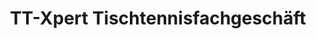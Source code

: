 ---
title: "TT-Xpert Tischtennisfachgeschäft"
url: /dillingen-a-d-donau/tt-xpert-tischtennisfachgeschaeft/
shop: Sport
---